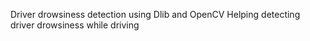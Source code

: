 Driver drowsiness detection using Dlib and OpenCV
Helping detecting driver drowsiness while driving

